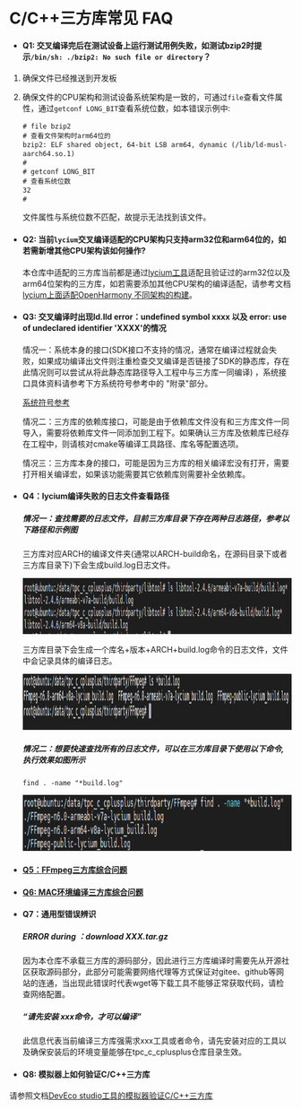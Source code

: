 # C/C++三方库常见 FAQ

- #### Q1: 交叉编译完后在测试设备上运行测试用例失败，如测试bzip2时提示`/bin/sh: ./bzip2: No such file or directory`？

1. 确保文件已经推送到开发板
2. 确保文件的CPU架构和测试设备系统架构是一致的，可通过`file`查看文件属性，通过`getconf LONG_BIT`查看系统位数，如本错误示例中:

   ```shell
   # file bzip2                                                                           # 查看文件架构时arm64位的
   bzip2: ELF shared object, 64-bit LSB arm64, dynamic (/lib/ld-musl-aarch64.so.1)
   #
   # getconf LONG_BIT                                                                     # 查看系统位数
   32
   #
   ```

   文件属性与系统位数不匹配，故提示无法找到该文件。
   

- #### Q2: 当前`lycium`交叉编译适配的CPU架构只支持arm32位和arm64位的，如若需新增其他CPU架构该如何操作?
  
  本仓库中适配的三方库当前都是通过[lycium工具](../lycium/)适配且验证过的arm32位以及arm64位架构的三方库，如若需要添加其他CPU架构的编译适配，请参考文档[lycium上面适配OpenHarmony 不同架构的构建](./adpater_architecture.md)。
  
- #### Q3: 交叉编译时出现ld.lld error：undefined symbol xxxx 以及 error: use of undeclared identifier 'XXXX'的情况

  情况一：系统本身的接口(SDK接口不支持的情况，通常在编译过程就会失败，如果成功编译出文件则注重检查交叉编译是否链接了SDK的静态库，存在此情况则可以尝试从将此静态库路径导入工程中与三方库一同编译) ，系统接口具体资料请参考下方系统符号参考中的 "附录"部分。

  [系统符号参考](https://gitee.com/openharmony/docs/blob/master/zh-cn/application-dev/reference/native-lib/Readme-CN.md)

  情况二：三方库的依赖库接口，可能是由于依赖库文件没有和三方库文件一同导入，需要将依赖库文件一同添加到工程下。如果确认三方库及依赖库已经存在工程中，则请核对cmake等编译工具路径、库名等配置选项。

  情况三：三方库本身的接口，可能是因为三方库的相关编译宏没有打开，需要打开相关编译宏，如果该功能需要其它依赖库则需要补全依赖库。

- #### Q4：lycium编译失败的日志文件查看路径

  ##### 情况一：查找需要的日志文件，目前三方库目录下存在两种日志路径，参考以下路径和示例图
  
  ​	三方库对应ARCH的编译文件夹(通常以ARCH-build命名，在源码目录下或者三方库目录下)下会生成build.log日志文件。
  
  <img src="./media/buildlog1.png" alt="buildlog1" width = 8000 height = 100/>
  
  ​	三方库目录下会生成一个库名+版本+ARCH+build.log命令的日志文件，文件中会记录具体的编译日志。
  
  <img src="./media/buildlog2.png" alt="buildlog2" width = 8000 height = 100/>
  
  
  
  ##### 情况二：想要快速查找所有的日志文件，可以在三方库目录下使用以下命令,执行效果如图所示
  
  ```
  find . -name "*build.log"
  ```
  
  <img src="./media/findbuildlog.png" alt="findbuildlog" width = 8000 height = 100/>

  
  
- #### [Q5：FFmpeg三方库综合问题](./FFmpegFAQ.md)

- #### [Q6: MAC环境编译三方库综合问题](./MacFAQ.md)
  
- #### Q7：通用型错误辨识
  
  ##### ERROR during ：download XXX.tar.gz
  
  因为本仓库不承载三方库的源码部分，因此进行三方库编译时需要先从开源社区获取源码部分，此部分可能需要网络代理等方式保证对gitee、github等网站的连通，当出现此错误时代表wget等下载工具不能够正常获取代码，请检查网络配置。
  
  ##### “请先安装 xxx命令，才可以编译”
  此信息代表当前编译三方库强需求xxx工具或者命令，请先安装对应的工具以及确保安装后的环境变量能够在tpc_c_cplusplus仓库目录生效。

- #### Q8: 模拟器上如何验证C/C++三方库

请参照文档[DevEco studio工具的模拟器验证C/C++三方库](./emulator_verification.md)
